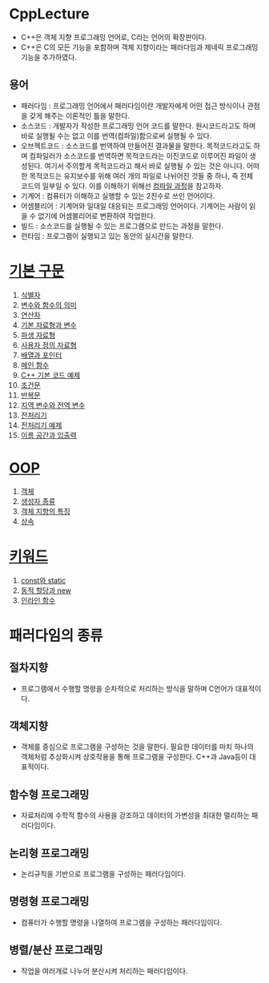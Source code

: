 # CppLecture
- C++은 객체 지향 프로그래밍 언어로, C라는 언어의 확장판이다.
- C++은 C의 모든 기능을 포함하며 객체 지향이라는 패러다임과 제네릭 프로그래밍 기능을 추가하였다.
## 용어
- 패러다임 : 프로그래밍 언어에서 패러다임이란 개발자에게 어떤 접근 방식이나 관점을 갖게 해주는 이론적인 틀을 말한다.
- 소스코드 : 개발자가 작성한 프로그래밍 언어 코드를 말한다. 원시코드라고도 하며 바로 실행될 수는 없고 이를 번역(컴파일)함으로써 실행될 수 있다.
- 오브젝트코드 : 소스코드를 번역하여 만들어진 결과물을 말한다. 목적코드라고도 하며 컴파일러가 소스코드를 번역하면 목적코드라는 이진코드로 이루어진 파일이 생성된다. 여기서 주의할게 목적코드라고 해서 바로 실행될 수 있는 것은 아니다. 어떠한 목적코드는 유지보수를 위해 여러 개의 파일로 나뉘어진 것들 중 하나, 즉 전체 코드의 일부일 수 있다. 이를 이해하기 위해선 [컴파일 과정](./CompileProcess/)을 참고하자.
- 기계어 : 컴퓨터가 이해하고 실행할 수 있는 2진수로 쓰인 언어이다.
- 어셈블리어 : 기계어와 일대일 대응되는 프로그래밍 언어이다. 기계어는 사람이 읽을 수 없기에 어셈블리어로 변환하여 작업한다.
- 빌드 : 소스코드를 실행될 수 있는 프로그램으로 만드는 과정을 말한다.
- 런타임 : 프로그램이 실행되고 있는 동안의 실시간을 말한다.
# [기본 구문](./BasicSyntax/Syntax/)
1. [식별자](./BasicSyntax/Syntax/Identifier.md)
2. [변수와 함수의 의미](./BasicSyntax/Syntax/VariableAndFunction.md)
3. [연산자](./BasicSyntax/Syntax/Operator.md)
4. [기본 자료형과 변수](./BasicSyntax/Syntax/PrimaryDataType.md)
5. [파생 자료형](./BasicSyntax/Syntax/DerivedDataType.md)
6. [사용자 정의 자료형](./BasicSyntax/Syntax/UserDefinedDataType.md)
7. [배열과 포인터](./BasicSyntax/Syntax/ArrayAndPointer.md)
8. [메인 함수](./BasicSyntax/Syntax/MainFunction.md)
9. [C++ 기본 코드 예제](./BasicSyntax/Example/CppExample.md)
10. [조건문](./BasicSyntax/Syntax/IfConditionalStatements.md)
11. [반복문](./BasicSyntax/Syntax/LoopStatements.md)
12. [지역 변수와 전역 변수](./BasicSyntax/Syntax/LocalAndGlobalVariables.md)
13. [전처리기](./BasicSyntax/Syntax/Preprocessor.md)
14. [전처리기 예제](./BasicSyntax/Example/PreprocessorExample.md)
15. [이름 공간과 입출력](./BasicSyntax/Syntax/NamespaceAndIOstream.md)
# [OOP](./BasicSyntax/OOP/)
1. [객체](./BasicSyntax/OOP/ObjectOriented.md)
2. [생성자 종류](./BasicSyntax/OOP/Constructors.md)
3. [객체 지향의 특징](./BasicSyntax/OOP/CharacteristicsOfOOP.md)
4. [상속](./BasicSyntax/OOP/Inheritance.md)
# [키워드](./BasicSyntax/Keyword/)
1. [const와 static](./BasicSyntax/Keyword/ConstAndStatic.md)
2. [동적 할당과 new](./BasicSyntax/Keyword/Malloc.md)
3. [인라인 함수](./BasicSyntax/Keyword/Inline.md)
# 패러다임의 종류
## 절차지향
- 프로그램에서 수행할 명령을 순차적으로 처리하는 방식을 말하며 C언어가 대표적이다.
## 객체지향
- 객체를 중심으로 프로그램을 구성하는 것을 말한다. 필요한 데이터를 마치 하나의 객체처럼 추상화시켜 상호작용을 통해 프로그램을 구성한다. C++과 Java등이 대표적이다.
## 함수형 프로그래밍
- 자료처리에 수학적 함수의 사용을 강조하고 데이터의 가변성을 최대한 멀리하는 패러다임이다.
## 논리형 프로그래밍
- 논리규칙을 기반으로 프로그램을 구성하는 패러다임이다.
## 명령형 프로그래밍
- 컴퓨터가 수행할 명령을 나열하여 프로그램을 구성하는 패러다임이다.
## 병렬/분산 프로그래밍
- 작업을 여러개로 나누어 분산시켜 처리하는 패러다임이다.
